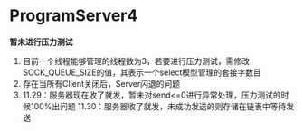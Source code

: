 # ProgramServer4
**暂未进行压力测试**
1. 目前一个线程能够管理的线程数为3，若要进行压力测试，需修改SOCK_QUEUE_SIZE的值，其表示一个select模型管理的套接字数目
2. 存在当所有Client关闭后，Server闪退的问题
3. 11.29：服务器现在收了就发，暂未对send<=0进行异常处理，压力测试的时候100%出问题
   11.30：服务器收了就发，未成功发送的则存储在链表中等待发送
